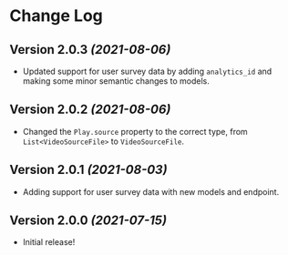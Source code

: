 Change Log
==========

Version 2.0.3 *(2021-08-06)*
----------------------------
- Updated support for user survey data by adding `analytics_id` and making some minor semantic changes to models.

Version 2.0.2 *(2021-08-06)*
----------------------------
- Changed the `Play.source` property to the correct type, from `List<VideoSourceFile>` to `VideoSourceFile`.

Version 2.0.1 *(2021-08-03)*
----------------------------
- Adding support for user survey data with new models and endpoint.

Version 2.0.0 *(2021-07-15)*
----------------------------
- Initial release!
